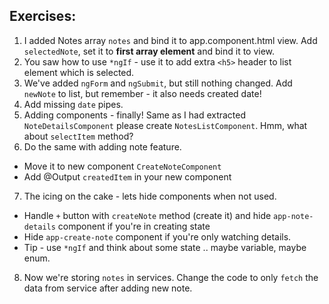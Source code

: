 ## Exercises:
1. I added Notes array `notes` and bind it to app.component.html view. Add `selectedNote`, set it to **first array element** and bind it to view.
2. You saw how to use `*ngIf` - use it to add extra `<h5>` header to list element which is selected.
3. We've added `ngForm` and `ngSubmit`, but still nothing changed. Add `newNote` to list, but remember - it also needs created date!
4. Add missing `date` pipes.
5. Adding components - finally! Same as I had extracted `NoteDetailsComponent` please create `NotesListComponent`. Hmm, what about `selectItem` method?
6. Do the same with adding note feature.
 * Move it to new component `CreateNoteComponent`
 * Add @Output `createdItem` in your new component
7. The icing on the cake - lets hide components when not used.
 * Handle `+` button with `createNote` method (create it) and hide `app-note-details` component if you're in creating state
 * Hide `app-create-note` component if you're only watching details.
 * Tip - use `*ngIf` and think about some state .. maybe variable, maybe enum.
 8. Now we're storing `notes` in services. Change the code to only `fetch` the data from service after adding new note.